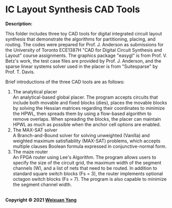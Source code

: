 # IC Layout Synthesis CAD Tools
<b>Description:</b><br>

This folder includes three toy CAD tools for digital integrated circuit layout synthesis that demonstrate the algorithms for partitioning, placing, and routing. The codes were prepared for Prof. J. Anderson as submissions for the University of Toronto ECE1387H "CAD for Digital Circuit Synthesis and Layout" course assignments. The graphics package "easygl" is from Prof. V. Betz's work, the test case files are provided by Prof. J. Anderson, and the sparse linear systems solver used in the placer is from "Suitesparse" by Prof. T. Davis. 

Brief introductions of the three CAD tools are as follows:
1. The analytical placer <br> An analytical-based global placer. The program accepts circuits that include both movable and fixed blocks (dies), places the movable blocks by solving the Hessian matrices regarding their coordinates to minimize the HPWL, then spreads them by using a flow-based algorithm to remove overlaps. When spreading the blocks, the placer can maintain HPWL as much as possible when the anchor cell options are enabled. 
2. The MAX-SAT solver <br> A Branch-and-Bound solver for solving unweighted (Vanilla) and weighted maximum satisfiability (MAX-SAT) problems, which accepts multiple clauses Boolean formula expressed in conjunctive-normal form.
4. The maze router <br> An FPGA router using Lee's Algorithm. The program allows users to specify the size of the circuit grid, the maximum width of the segment channels (W), and a list of nets that need to be routed. In addition to standard square switch blocks (Fs = 3), the router implements optional octagon switch blocks (Fs = 7). The program is also capable to minimize the segment channel width.

<br><b>Copyright © 2021 [Weixuan Yang](https://www.linkedin.com/in/weixuanyang/)</b>
